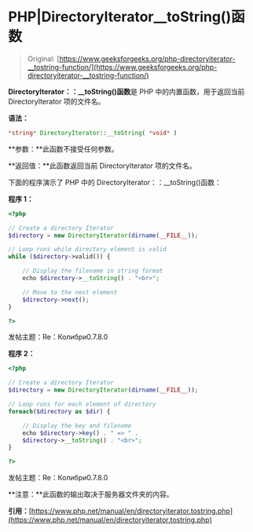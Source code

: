 # PHP|DirectoryIterator__toString()函数

> Original: [https://www.geeksforgeeks.org/php-directoryiterator-__tostring-function/](https://www.geeksforgeeks.org/php-directoryiterator-__tostring-function/)

**DirectoryIterator：：__toString()函数**是 PHP 中的内置函数，用于返回当前 DirectoryIterator 项的文件名。

**语法：**

```php
*string* DirectoryIterator::__toString( *void* )
```

**参数：**此函数不接受任何参数。

**返回值：**此函数返回当前 DirectoryIterator 项的文件名。

下面的程序演示了 PHP 中的 DirectoryIterator：：__toString()函数：

**程序 1：**

```php
<?php

// Create a directory Iterator
$directory = new DirectoryIterator(dirname(__FILE__));

// Loop runs while directory element is valid
while ($directory->valid()) {

    // Display the filename in string format
    echo $directory->__toString() . "<br>";

    // Move to the next element
    $directory->next();
}

?>
```

发帖主题：Re：Колибри0.7.8.0

**程序 2：**

```php
<?php

// Create a directory Iterator
$directory = new DirectoryIterator(dirname(__FILE__));

// Loop runs for each element of directory
foreach($directory as $dir) {

    // Display the key and filename
    echo $directory->key() . " => " .
    $directory->__toString() . "<br>";
}

?>
```

发帖主题：Re：Колибри0.7.8.0

**注意：**此函数的输出取决于服务器文件夹的内容。

**引用：**[https://www.php.net/manual/en/directoryiterator.tostring.php](https://www.php.net/manual/en/directoryiterator.tostring.php)